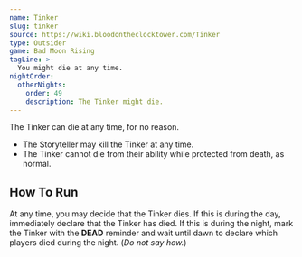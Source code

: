 ```yaml
---
name: Tinker
slug: tinker
source: https://wiki.bloodontheclocktower.com/Tinker
type: Outsider
game: Bad Moon Rising
tagLine: >-
  You might die at any time.
nightOrder:
  otherNights:
    order: 49
    description: The Tinker might die.
---
```


The Tinker can die at any time, for no reason.

- The Storyteller may kill the Tinker at any time.
- The Tinker cannot die from their ability while protected from death,
  as normal.

## How To Run

At any time, you may decide that the Tinker dies. If this is during the
day, immediately declare that the Tinker has died. If this is during the
night, mark the Tinker with the **DEAD** reminder and wait until dawn to
declare which players died during the night. (_Do not say how._)
